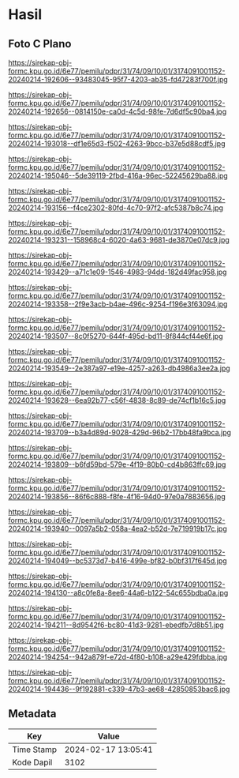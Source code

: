 # Hasil

## Foto C Plano

https://sirekap-obj-formc.kpu.go.id/6e77/pemilu/pdpr/31/74/09/10/01/3174091001152-20240214-192606--93483045-95f7-4203-ab35-fd47283f700f.jpg

https://sirekap-obj-formc.kpu.go.id/6e77/pemilu/pdpr/31/74/09/10/01/3174091001152-20240214-192656--0814150e-ca0d-4c5d-98fe-7d6df5c90ba4.jpg

https://sirekap-obj-formc.kpu.go.id/6e77/pemilu/pdpr/31/74/09/10/01/3174091001152-20240214-193018--df1e65d3-f502-4263-9bcc-b37e5d88cdf5.jpg

https://sirekap-obj-formc.kpu.go.id/6e77/pemilu/pdpr/31/74/09/10/01/3174091001152-20240214-195046--5de39119-2fbd-416a-96ec-52245629ba88.jpg

https://sirekap-obj-formc.kpu.go.id/6e77/pemilu/pdpr/31/74/09/10/01/3174091001152-20240214-193156--f4ce2302-80fd-4c70-97f2-afc5387b8c74.jpg

https://sirekap-obj-formc.kpu.go.id/6e77/pemilu/pdpr/31/74/09/10/01/3174091001152-20240214-193231--158968c4-6020-4a63-9681-de3870e07dc9.jpg

https://sirekap-obj-formc.kpu.go.id/6e77/pemilu/pdpr/31/74/09/10/01/3174091001152-20240214-193429--a71c1e09-1546-4983-94dd-182d49fac958.jpg

https://sirekap-obj-formc.kpu.go.id/6e77/pemilu/pdpr/31/74/09/10/01/3174091001152-20240214-193358--2f9e3acb-b4ae-496c-9254-f196e3f63094.jpg

https://sirekap-obj-formc.kpu.go.id/6e77/pemilu/pdpr/31/74/09/10/01/3174091001152-20240214-193507--8c0f5270-644f-495d-bd11-8f844cf44e6f.jpg

https://sirekap-obj-formc.kpu.go.id/6e77/pemilu/pdpr/31/74/09/10/01/3174091001152-20240214-193549--2e387a97-e19e-4257-a263-db4986a3ee2a.jpg

https://sirekap-obj-formc.kpu.go.id/6e77/pemilu/pdpr/31/74/09/10/01/3174091001152-20240214-193628--6ea92b77-c56f-4838-8c89-de74cf1b16c5.jpg

https://sirekap-obj-formc.kpu.go.id/6e77/pemilu/pdpr/31/74/09/10/01/3174091001152-20240214-193709--b3a4d89d-9028-429d-96b2-17bb48fa9bca.jpg

https://sirekap-obj-formc.kpu.go.id/6e77/pemilu/pdpr/31/74/09/10/01/3174091001152-20240214-193809--b6fd59bd-579e-4f19-80b0-cd4b863ffc69.jpg

https://sirekap-obj-formc.kpu.go.id/6e77/pemilu/pdpr/31/74/09/10/01/3174091001152-20240214-193856--86f6c888-f8fe-4f16-94d0-97e0a7883656.jpg

https://sirekap-obj-formc.kpu.go.id/6e77/pemilu/pdpr/31/74/09/10/01/3174091001152-20240214-193940--0097a5b2-058a-4ea2-b52d-7e719919b17c.jpg

https://sirekap-obj-formc.kpu.go.id/6e77/pemilu/pdpr/31/74/09/10/01/3174091001152-20240214-194049--bc5373d7-b416-499e-bf82-b0bf317f645d.jpg

https://sirekap-obj-formc.kpu.go.id/6e77/pemilu/pdpr/31/74/09/10/01/3174091001152-20240214-194130--a8c0fe8a-8ee6-44a6-b122-54c655bdba0a.jpg

https://sirekap-obj-formc.kpu.go.id/6e77/pemilu/pdpr/31/74/09/10/01/3174091001152-20240214-194211--8d9542f6-bc80-41d3-9281-ebedfb7d8b51.jpg

https://sirekap-obj-formc.kpu.go.id/6e77/pemilu/pdpr/31/74/09/10/01/3174091001152-20240214-194254--942a879f-e72d-4f80-b108-a29e429fdbba.jpg

https://sirekap-obj-formc.kpu.go.id/6e77/pemilu/pdpr/31/74/09/10/01/3174091001152-20240214-194436--9f192881-c339-47b3-ae68-42850853bac6.jpg


## Metadata

| Key        | Value               |
| ---------- | ------------------- |
| Time Stamp | 2024-02-17 13:05:41 |
| Kode Dapil | 3102                |



